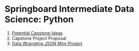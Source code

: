 # Springboard Intermediate Data Science: Python
1) [Potential Capstone Ideas](/capstone/initial-project-ideas.md)
2) Capstone Project Proposal
3) [Data Wrangling JSON Mini-Project](/data_wrangling_json/sliderule_dsi_json_exercise.ipynb)
